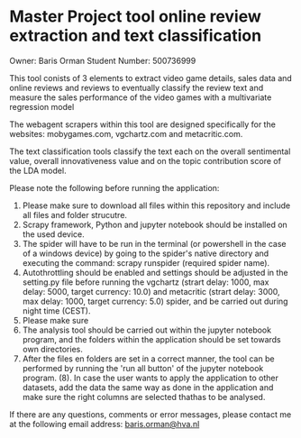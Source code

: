 # Master Project tool online review extraction and text classification


Owner: Baris Orman
Student Number: 500736999

This tool conists of 3 elements to extract video game details, sales data and online reviews and reviews to eventually classify the review text and measure the sales performance of the video games with a multivariate regression model

The webagent scrapers within this tool are designed specifically for the websites: mobygames.com, vgchartz.com and metacritic.com.

The text classification tools classify the text each on the overall sentimental value, overall innovativeness value and on the topic contribution score of the LDA model.

Please note the following before running the application:

1. Please make sure to download all files within this repository and include all files and folder strucutre.
2. Scrapy framework, Python and jupyter notebook should be installed on the used device.
3. The spider will have to be run in the terminal (or powershell in the case of a windows device) by going to the spider's native directory and executing the command: scrapy runspider (required spider name).
4. Autothrottling should be enabled and settings should be adjusted in the setting.py file before running the vgchartz (strart delay: 1000, max delay: 5000, target currency: 10.0) and metacritic (strart delay: 3000, max delay: 1000, target currency: 5.0) spider, and be carried out during night time (CEST).
5. Please make sure 
6. The analysis tool should be carried out within the jupyter notebook program, and the folders within the application should be set towards own directories.
7. After the files en folders are set in a correct manner, the tool can be performed by running the 'run all button' of the jupyter notebook program.
(8). In case the user wants to apply the application to other datasets, add the data the same way as done in the application and make sure the right columns are selected thathas to be analysed.

If there are any questions, comments or error messages, please contact me at the following email address: baris.orman@hva.nl
